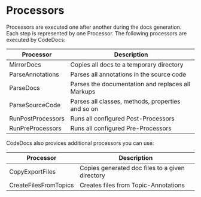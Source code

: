 # Processors

Processors are executed one after another during the docs generation.
Each step is represented by one Processor.
The following processors are executed by CodeDocs:

| Processor | Description
| --------- | -----------
| MirrorDocs | Copies all docs to a temporary directory
| ParseAnnotations | Parses all annotations in the source code
| ParseDocs | Parses the documentation and replaces all Markups
| ParseSourceCode | Parses all classes, methods, properties and so on
| RunPostProcessors | Runs all configured Post-Processors
| RunPreProcessors | Runs all configured Pre-Processors

CodeDocs also provices additional processors you can use:

| Processor | Description
| --------- | -----------
| CopyExportFiles | Copies generated doc files to a given directory
| CreateFilesFromTopics | Creates files from Topic-Annotations
